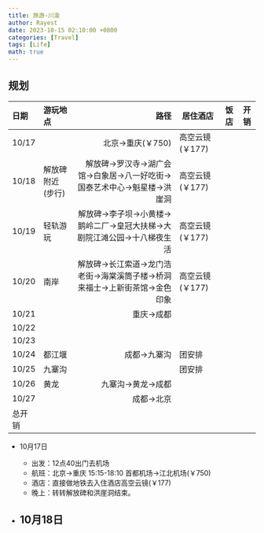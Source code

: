 ```yaml
---
title: 旅游-川渝
author: Rayest
date: 2023-10-15 02:10:00 +0800
categories: [Travel]
tags: [Life]
math: true
---
```


## 规划
| 日期 | 游玩地点| 路径 | 居住酒店 | 饭店 | 开销
|:-----------------------------|:-----------------|--------:|--| -- | -- |
|10/17|| 北京->重庆(￥750) |高空云镜(￥177)||
|10/18|解放碑附近(步行)|解放碑->罗汉寺->湖广会馆->白象居->八一好吃街->国泰艺术中心->魁星楼->洪崖洞|高空云镜(￥177)
|10/19|轻轨游玩|解放碑->李子坝->小黄楼->鹅岭二厂->皇冠大扶梯->大剧院江滩公园->十八梯夜生活|高空云镜(￥177)
|10/20|南岸|解放碑->长江索道->龙门浩老街->海棠溪筒子楼->桥洞来福士->上新街茶馆->金色印象|高空云镜(￥177)
|10/21||重庆->成都|
|10/22|||
|10/23|||
|10/24|都江堰|成都->九寨沟|团安排
|10/25|九寨沟||团安排
|10/26|黄龙|九寨沟->黄龙->成都|
|10/27||成都->北京|
|总开销|||



- 10月17日
  - 出发：12点40出门去机场
  - 航班：北京->重庆 15:15-18:10 首都机场->江北机场(￥750)
  - 酒店：直接做地铁去入住酒店高空云镜(￥177)
  - 晚上：转转解放碑和洪崖洞结束。

- 10月18日
  - 
  